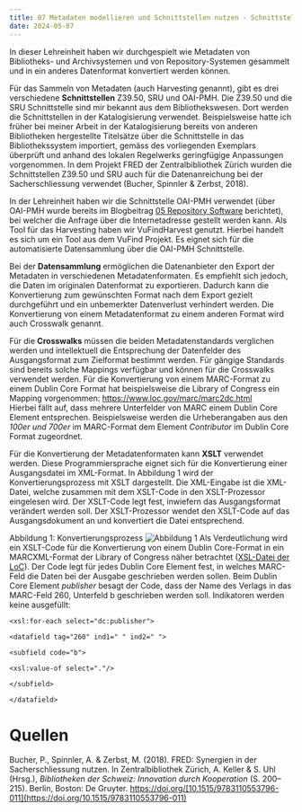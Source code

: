 ```yaml
---
title: 07 Metadaten modellieren und Schnittstellen nutzen - Schnittstellen
date: 2024-05-07
---
```


In dieser Lehreinheit haben wir durchgespielt wie Metadaten von Bibliotheks- und Archivsystemen und von Repository-Systemen gesammelt und in ein anderes Datenformat konvertiert werden können. 

Für das Sammeln von Metadaten (auch Harvesting genannt), gibt es drei verschiedene **Schnittstellen** Z39.50, SRU und OAI-PMH. Die Z39.50 und die SRU Schnittstelle sind mir bekannt aus dem Bibliothekswesen. Dort werden die Schnittstellen in der Katalogisierung verwendet. Beispielsweise hatte ich früher bei meiner Arbeit in der Katalogisierung bereits von anderen Bibliotheken hergestellte Titelsätze über die Schnittstelle in das Bibliothekssystem importiert, gemäss des vorliegenden Exemplars überprüft und anhand des lokalen Regelwerks geringfügige Anpassungen vorgenommen. In dem Projekt FRED der Zentralbibliothek Zürich wurden die Schnittstellen Z39.50 und SRU auch für die Datenanreichung bei der Sacherschliessung verwendet (Bucher, Spinnler & Zerbst, 2018).   

In der Lehreinheit haben wir die Schnittstelle OAI-PMH verwendet (über OAI-PMH wurde bereits im Blogbeitrag [05 Repository Software](https://martinahediger.github.io/bain_lerntagebuch/2024/04/20/tag5.html#:~:text=Das%20zweite%20Protokoll%20ist%20das%20Open%20Archives%20Initiative%20Protocol%20for%20Metadata%20Harvesting%20(OAI%2DPMH)) berichtet), bei welcher die Anfrage über die Internetadresse gestellt werden kann. Als Tool für das Harvesting haben wir VuFindHarvest genutzt. Hierbei handelt es sich um ein Tool aus dem VuFind Projekt. Es eignet sich für die automatisierte Datensammlung über die OAI-PMH Schnittstelle. 

Bei der **Datensammlung** ermöglichen die Datenanbieter den Export der Metadaten in verschiedenen Metadatenformaten. Es empfiehlt sich jedoch, die Daten im originalen Datenformat zu exportieren. Dadurch kann die Konvertierung zum gewünschten Format nach dem Export gezielt durchgeführt und ein unbemerkter Datenverlust verhindert werden. Die Konvertierung von einem Metadatenformat zu einem anderen Format wird auch Crosswalk genannt. 

Für die **Crosswalks** müssen die beiden Metadatenstandards verglichen werden und intellektuell die Entsprechung der Datenfelder des Ausgangsformat zum Zielformat bestimmt werden. Für gängige Standards sind bereits solche Mappings verfügbar und können für die Crosswalks verwendet werden. Für die Konvertierung von einem MARC-Format zu einem Dublin Core Format hat beispielsweise die Library of Congress ein Mapping vorgenommen: https://www.loc.gov/marc/marc2dc.html  
Hierbei fällt auf, dass mehrere Unterfelder von MARC einem Dublin Core Element entsprechen. Beispielsweise werden die Urheberangaben aus den *100er und 700er* im MARC-Format dem Element *Contributor* im Dublin Core Format zugeordnet. 

Für die Konvertierung der Metadatenformaten kann **XSLT** verwendet werden. Diese Programmiersprache eignet sich für die Konvertierung einer Ausgangsdatei im XML-Format. In Abbildung 1 wird der Konvertierungsprozess mit XSLT dargestellt. Die XML-Eingabe ist die XML-Datei, welche zusammen mit dem XSLT-Code in den XSLT-Prozessor eingelesen wird. Der XSLT-Code legt fest, inwiefern das Ausgangsformat verändert werden soll. Der XSLT-Prozessor wendet den XSLT-Code auf das Ausgangsdokument an und konvertiert die Datei entsprechend.

Abbildung 1: Konvertierungsprozess
![Abbildung 1](https://upload.wikimedia.org/wikipedia/commons/thumb/6/63/TempDeXslt015.svg/800px-TempDeXslt015.svg.png)
Als Verdeutlichung wird ein XSLT-Code für die Konvertierung von einem Dublin Core-Format in ein MARCXML-Format der Library of Congress näher betrachtet ([XSL-Datei der LoC](https://www.loc.gov/standards/marcxml/xslt/DC2MARC21slim.xsl)). Der Code legt für jedes Dublin Core Element fest, in welches MARC-Feld die Daten bei der Ausgabe geschrieben werden sollen. Beim Dublin Core Element *publisher* besagt der Code, dass der Name des Verlags in das MARC-Feld 260, Unterfeld b geschrieben werden soll. Indikatoren werden keine ausgefüllt: 

```
<xsl:for-each select="dc:publisher">

<datafield tag="260" ind1=" " ind2=" ">

<subfield code="b">

<xsl:value-of select="."/>

</subfield>

</datafield>
```

# Quellen

Bucher, P., Spinnler, A. & Zerbst, M. (2018). FRED: Synergien in der Sacherschliessung nutzen. In Zentralbibliothek Zürich, A. Keller & S. Uhl (Hrsg.), _Bibliotheken der Schweiz: Innovation durch Kooperation_ (S. 200–215). Berlin, Boston: De Gruyter. https://doi.org/[10.1515/9783110553796-011](https://doi.org/10.1515/9783110553796-011)

